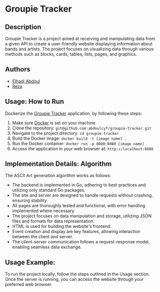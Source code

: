 # Groupie Tracker

## Description
Groupie Tracker is a project aimed at receiving and manipulating data from a given API to create a user-friendly website displaying information about bands and artists. The project focuses on visualizing data through various methods such as blocks, cards, tables, lists, pages, and graphics.

## Authors
- [Elhadj Abdoul](https://github.com/abdoulcyf)
- [Reza](https://github.com/Reza-sd)
## Usage: How to Run
Dockerize the  [Groupie Tracker](https://learn.01founders.co/git/ediallo/groupie-tracker) application, by following these steps:
1. Make sure [Docker]() is set on your machine.
1. Clone the repository: ```git@github.com:abdoulcyf/groupie-tracker.git```
2. Navigate to the project directory: `cd groupie-tracker`
3. Build the Docker image: `docker build -t [image name] .`
4. Run the Docker container: `docker run -p 8080:8080 [image name]`
5. Access the application in your web browser at: `http://localhost:8080`

## Implementation Details: Algorithm
The ASCII Art generation algorithm works as follows:
- The backend is implemented in Go, adhering to best practices and utilizing only standard Go packages.
- The site and server are designed to handle requests without crashing, ensuring stability.
- All pages are thoroughly tested and functional, with error handling implemented where necessary.
- The project focuses on data manipulation and storage, utilizing JSON files and formats for data representation.
- HTML is used for building the website's frontend.
- Event creation and display are key features, allowing interaction between the client and server.
- The client-server communication follows a request-response model, enabling seamless data exchange.

## Usage Example:
To run the project locally, follow the steps outlined in the Usage section. Once the server is running, you can access the website through your preferred web browser.

